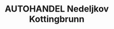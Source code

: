 ---
title: "AUTOHANDEL Nedeljkov Kottingbrunn"
url: /kottingbrunn/autohandel-nedeljkov-kottingbrunn/
shop: Autohaus
---